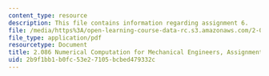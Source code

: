 ```yaml
---
content_type: resource
description: This file contains information regarding assignment 6.
file: /media/https%3A/open-learning-course-data-rc.s3.amazonaws.com/2-086-numerical-computation-for-mechanical-engineers-spring-2013/2b9f1bb1b0fc53e27105bcbed479332c_MIT2_086S13_assignment6.pdf
file_type: application/pdf
resourcetype: Document
title: 2.086 Numerical Computation for Mechanical Engineers, Assignment 6
uid: 2b9f1bb1-b0fc-53e2-7105-bcbed479332c
---
```

